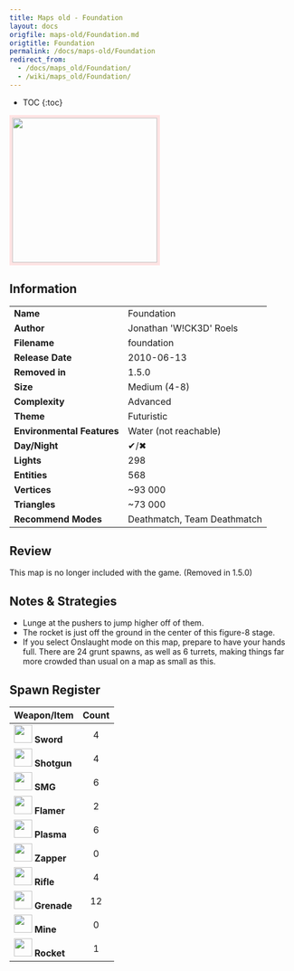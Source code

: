 ```yaml
---
title: Maps old - Foundation
layout: docs
origfile: maps-old/Foundation.md
origtitle: Foundation
permalink: /docs/maps-old/Foundation
redirect_from:
  - /docs/maps_old/Foundation/
  - /wiki/maps_old/Foundation/
---
```

* TOC
{:toc}
<img style='border:5px solid #ffe0e0e0' src="../images/maps-old/foundation.png" width="256px" />

## Information

|                            |                                          |
|----------------------------|------------------------------------------|
| **Name**                   | Foundation                               |
| **Author**                 | Jonathan 'W!CK3D' Roels                  |
| **Filename**               | foundation                               |
| **Release Date**           | 2010-06-13                               |
| **Removed in**             | 1.5.0                                    |
| **Size**                   | Medium (4-8)                             |
| **Complexity**             | Advanced                                 |
| **Theme**                  | Futuristic                               |
| **Environmental Features** | Water (not reachable)                    |
| **Day/Night**              | ✔/✖                                      |
| **Lights**                 | 298                                      |
| **Entities**               | 568                                      |
| **Vertices**               | ~93 000                                  |
| **Triangles**              | ~73 000                                  |
| **Recommend Modes**        | Deathmatch, Team Deathmatch              |

## Review

This map is no longer included with the game. (Removed in 1.5.0)

## Notes & Strategies

- Lunge at the pushers to jump higher off of them.
- The rocket is just off the ground in the center of this figure-8 stage.
- If you select Onslaught mode on this map, prepare to have your hands full. There are 24 grunt spawns, as well as 6 turrets, making things far more crowded than usual on a map as small as this.

## Spawn Register

| Weapon/Item                                                         | Count |
|---------------------------------------------------------------------|:-----:|
| <img src="../images/weapons/sword.png" width="32px"/> **Sword**     |   4   |
| <img src="../images/weapons/shotgun.png" width="32px"/> **Shotgun** |   4   |
| <img src="../images/weapons/smg.png" width="32px"/> **SMG**         |   6   |
| <img src="../images/weapons/flamer.png" width="32px"/> **Flamer**   |   2   |
| <img src="../images/weapons/plasma.png" width="32px"/> **Plasma**   |   6   |
| <img src="../images/weapons/zapper.png" width="32px"/> **Zapper**   |   0   |
| <img src="../images/weapons/rifle.png" width="32px"/> **Rifle**     |   4   |
| <img src="../images/weapons/grenade.png" width="32px"/> **Grenade** |  12   |
| <img src="../images/weapons/mine.png" width="32px"/> **Mine**       |   0   |
| <img src="../images/weapons/rocket.png" width="32px"/> **Rocket**   |   1   |
